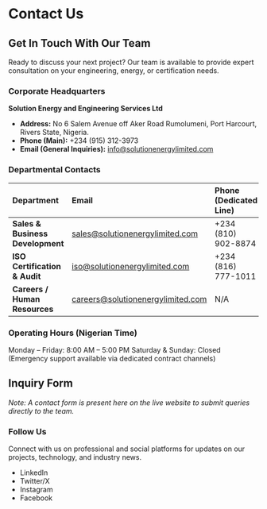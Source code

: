 # Contact Us

## Get In Touch With Our Team
Ready to discuss your next project? Our team is available to provide expert consultation on your engineering, energy, or certification needs.

### Corporate Headquarters
**Solution Energy and Engineering Services Ltd**
*   **Address:** No 6 Salem Avenue off Aker Road Rumolumeni, Port Harcourt, Rivers State, Nigeria.
*   **Phone (Main):** +234 (915) 312-3973
*   **Email (General Inquiries):** info@solutionenergylimited.com

### Departmental Contacts

| Department | Email | Phone (Dedicated Line) |
| :--- | :--- | :--- |
| **Sales & Business Development** | sales@solutionenergylimited.com | +234 (810) 902-8874 |
| **ISO Certification & Audit** | iso@solutionenergylimited.com | +234 (816) 777-1011 |
| **Careers / Human Resources** | careers@solutionenergylimited.com | N/A |

### Operating Hours (Nigerian Time)
Monday – Friday: 8:00 AM – 5:00 PM
Saturday & Sunday: Closed (Emergency support available via dedicated contract channels)

## Inquiry Form
*Note: A contact form is present here on the live website to submit queries directly to the team.*

### Follow Us
Connect with us on professional and social platforms for updates on our projects, technology, and industry news.

*   LinkedIn
*   Twitter/X
*   Instagram
*   Facebook